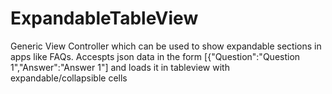 # ExpandableTableView

Generic View Controller which can be used to show expandable sections in apps like FAQs. Accespts json data in the form [{"Question":"Question 1","Answer":"Answer 1"] and loads it in tableview with expandable/collapsible cells
